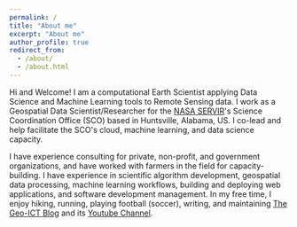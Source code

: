 ```yaml
---
permalink: /
title: "About me"
excerpt: "About me"
author_profile: true
redirect_from: 
  - /about/
  - /about.html
---
```


Hi and Welcome! I am a computational Earth Scientist applying Data Science and Machine Learning tools to Remote Sensing data. I work as a Geospatial Data Scientist/Researcher for the [NASA SERVIR](https://servirglobal.net/)'s Science Coordination Office (SCO) based in Huntsville, Alabama, US. I co-lead and help facilitate the SCO's cloud, machine learning, and data science capacity.

I have experience consulting for private, non-profit, and government organizations, and have worked with farmers in the field for capacity-building. I have experience in scientific algorithm development, geospatial data processing, machine learning workflows, building and deploying web applications, and software development management. In my free time, I enjoy hiking, running, playing football (soccer), writing, and maintaining [The Geo-ICT Blog](https://thegeoict.com/) and its [Youtube Channel](https://www.youtube.com/channel/UCcyJdBQXvJRqxZBWcPU8LkA).
